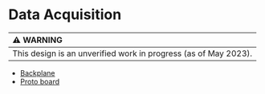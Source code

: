 # Data Acquisition

| :warning: WARNING|
|:---|
| This design is an unverified work in progress (as of May 2023).|

* [Backplane](./backplane/README.md)
* [Proto board](./proto_board/README.md)


